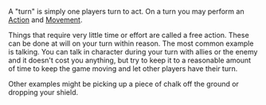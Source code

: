 A "turn" is simply one players turn to act. On a turn you may perform an [Action](Action.md) and [Movement](Movement.md).

Things that require very little time or effort are called a free action. These can be done at will on your turn within reason. The most common example is talking. You can talk in character during your turn with allies or the enemy and it doesn't cost you anything, but try to keep it to a reasonable amount of time to keep the game moving and let other players have their turn.

Other examples might be picking up a piece of chalk off the ground or dropping your shield.
